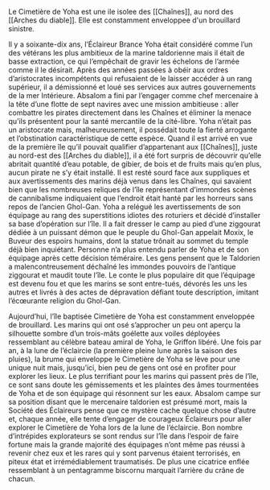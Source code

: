 Le Cimetière de Yoha est une ile isolee des [[Chaînes]], au nord des [[Arches du diable]]. Elle est constamment enveloppee d'un brouillard sinistre.

Il y a soixante-dix ans, l’Éclaireur Brance Yoha était considéré comme l’un des vétérans les plus ambitieux de la marine taldorienne mais il était de basse extraction, ce qui l’empêchait de gravir les échelons de l’armée comme il le désirait. Après des années passées à obéir aux ordres d’aristocrates incompétents qui refusaient de le laisser accéder à un rang supérieur, il a démissionné et loué ses services aux autres gouvernements de la mer Intérieure. Absalom a fini par l’engager comme chef mercenaire à la tête d’une flotte de sept navires avec une mission ambitieuse : aller combattre les pirates directement dans les Chaînes et éliminer la menace qu’ils présentent pour la santé mercantile de la cité-libre.
Yoha n’était pas un aristocrate mais, malheureusement, il possédait toute la fierté arrogante et l’obstination caractéristique de cette espèce. Quand il est arrivé en vue de la première île qu’il pouvait qualifier d’appartenant aux [[Chaînes]], juste au nord-est des [[Arches du diable]], il a été fort surpris de découvrir qu’elle abritait quantité d’eau potable, de gibier, de bois et de fruits mais qu’en plus, aucun pirate ne s’y était installé. Il est resté sourd face aux suppliques et aux avertissements des marins déjà venus dans les Chaînes, qui savaient bien que les nombreuses reliques de l’île représentant d’immondes scènes de cannibalisme indiquaient que l’endroit était hanté par les horreurs sans repos de l’ancien Ghol-Gan. Yoha a relégué les avertissements de son équipage au rang des superstitions idiotes des roturiers et décidé d’installer sa base d’opération sur l’île. Il a fait dresser le camp au pied d’une ziggourat dédiée à un puissant démon que le peuple du Ghol-Gan appelait Moxix, le Buveur des espoirs humains, dont la statue trônait au sommet du temple déjà bien inquiétant. Personne n’a plus entendu parler de Yoha et de son équipage après cette décision téméraire. Les gens pensent que le Taldorien a malencontreusement déchaîné les immondes pouvoirs de l’antique ziggourat et maudit toute l’île. Le conte le plus populaire dit que l’équipage est devenu fou et que les marins se sont entre-tués, dévorés les uns les autres et livrés à des actes de dépravation défiant toute description, imitant l’écœurante religion du Ghol-Gan.

Aujourd’hui, l’île baptisée Cimetière de Yoha est constamment enveloppée de brouillard. Les marins qui ont osé s’approcher un peu ont aperçu la silhouette sombre d’un trois-mâts goélette aux voiles déployées ressemblant au célèbre bateau amiral de Yoha, le Griffon libéré. Une fois par an, à la lune de l’éclaircie (la première pleine lune après la saison des pluies), la brume qui enveloppe le Cimetière de Yoha se lève pour une unique nuit mais, jusqu’ici, bien peu de gens ont osé en profiter pour explorer les lieux.
Le plus terrifiant pour les marins qui passent près de l’île, ce sont sans doute les gémissements et les plaintes des âmes tourmentées de Yoha et de son équipage qui résonnent sur les eaux. Absalom campe sur sa position disant que le mercenaire taldorien est présumé mort, mais la Société des Éclaireurs pense que ce mystère cache quelque chose d’autre et, chaque année, elle tente d’engager de courageux Éclaireurs pour aller explorer le Cimetière de Yoha lors de la lune de l’éclaircie. Bon nombre d’intrépides explorateurs se sont rendus sur l’île dans l’espoir de faire fortune mais la grande majorité des équipages n’ont même pas réussi à revenir chez eux et les rares qui y sont parvenus étaient terrorisés, en piteux état et irrémédiablement traumatisés. De plus une cicatrice enflée ressemblant à un pentagramme biscornu marquait l’arrière du crâne de chacun.